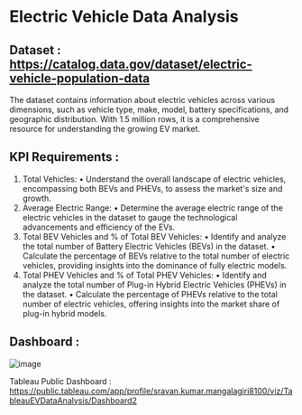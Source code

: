 # Electric Vehicle Data Analysis

## Dataset : https://catalog.data.gov/dataset/electric-vehicle-population-data

The dataset contains information about electric vehicles across various dimensions, such as vehicle type, make, model, battery specifications, and geographic distribution. With 1.5 million rows, it is a comprehensive resource for understanding the growing EV market.


## KPI Requirements : 
1. Total Vehicles:
•	Understand the overall landscape of electric vehicles, encompassing both BEVs and PHEVs, to assess the market's size and growth.
2. Average Electric Range:
•	Determine the average electric range of the electric vehicles in the dataset to gauge the technological advancements and efficiency of the EVs.
3. Total BEV Vehicles and % of Total BEV Vehicles:
•	Identify and analyze the total number of Battery Electric Vehicles (BEVs) in the dataset.
•	Calculate the percentage of BEVs relative to the total number of electric vehicles, providing insights into the dominance of fully electric models.
4. Total PHEV Vehicles and % of Total PHEV Vehicles:
•	Identify and analyze the total number of Plug-in Hybrid Electric Vehicles (PHEVs) in the dataset.
•	Calculate the percentage of PHEVs relative to the total number of electric vehicles, offering insights into the market share of plug-in hybrid models.

## Dashboard : 

![image](https://github.com/user-attachments/assets/8f5b0453-6412-4e7a-9e6a-ad0e8c8db5d9)

Tableau Public Dashboard : https://public.tableau.com/app/profile/sravan.kumar.mangalagiri8100/viz/TableauEVDataAnalysis/Dashboard2
